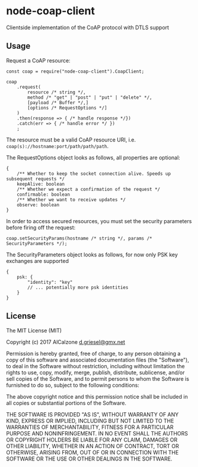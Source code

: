 # node-coap-client
Clientside implementation of the CoAP protocol with DTLS support

## Usage

Request a CoAP resource:
```
const coap = require("node-coap-client").CoapClient;

coap
	.request(
		resource /* string */,
		method /* "get" | "post" | "put" | "delete" */,
		[payload /* Buffer */,]
		[options /* RequestOptions */]
	)
	.then(response => { /* handle response */})
	.catch(err => { /* handle error */ })
	;
```
The resource must be a valid CoAP resource URI, i.e. `coap(s)://hostname:port/path/path/path`.

The RequestOptions object looks as follows, all properties are optional:
```
{
	/** Whether to keep the socket connection alive. Speeds up subsequent requests */
	keepAlive: boolean
	/** Whether we expect a confirmation of the request */
	confirmable: boolean
	/** Whether we want to receive updates */
	observe: boolean
}
```

In order to access secured resources, you must set the security parameters before firing off the request:
```
coap.setSecurityParams(hostname /* string */, params /* SecurityParameters */);
```

The SecurityParameters object looks as follows, for now only PSK key exchanges are supported
```
{
	psk: { 
		"identity": "key"
		// ... potentially more psk identities
	}
}
```


## License
The MIT License (MIT)

Copyright (c) 2017 AlCalzone <d.griesel@gmx.net>

Permission is hereby granted, free of charge, to any person obtaining a copy
of this software and associated documentation files (the "Software"), to deal
in the Software without restriction, including without limitation the rights
to use, copy, modify, merge, publish, distribute, sublicense, and/or sell
copies of the Software, and to permit persons to whom the Software is
furnished to do so, subject to the following conditions:

The above copyright notice and this permission notice shall be included in
all copies or substantial portions of the Software.

THE SOFTWARE IS PROVIDED "AS IS", WITHOUT WARRANTY OF ANY KIND, EXPRESS OR
IMPLIED, INCLUDING BUT NOT LIMITED TO THE WARRANTIES OF MERCHANTABILITY,
FITNESS FOR A PARTICULAR PURPOSE AND NONINFRINGEMENT. IN NO EVENT SHALL THE
AUTHORS OR COPYRIGHT HOLDERS BE LIABLE FOR ANY CLAIM, DAMAGES OR OTHER
LIABILITY, WHETHER IN AN ACTION OF CONTRACT, TORT OR OTHERWISE, ARISING FROM,
OUT OF OR IN CONNECTION WITH THE SOFTWARE OR THE USE OR OTHER DEALINGS IN
THE SOFTWARE.